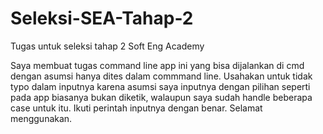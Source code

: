 # Seleksi-SEA-Tahap-2
Tugas untuk seleksi tahap 2 Soft Eng Academy

Saya membuat tugas command line app ini yang bisa dijalankan di cmd dengan asumsi hanya dites dalam commmand line.
Usahakan untuk tidak typo dalam inputnya karena asumsi saya inputnya dengan pilihan seperti pada app biasanya bukan diketik, walaupun saya sudah handle beberapa case untuk itu.
Ikuti perintah inputnya dengan benar.
Selamat menggunakan.
